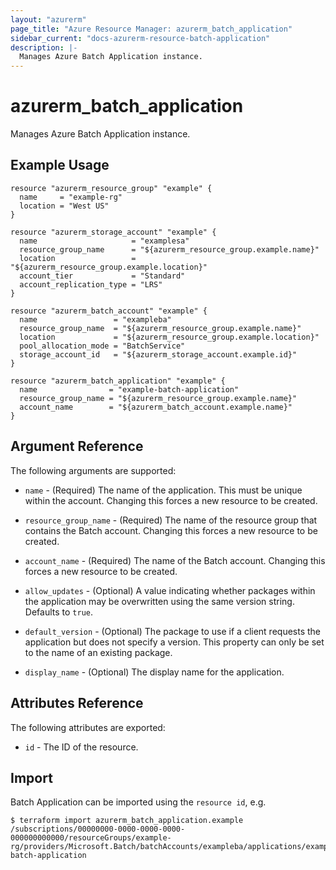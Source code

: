 ```yaml
---
layout: "azurerm"
page_title: "Azure Resource Manager: azurerm_batch_application"
sidebar_current: "docs-azurerm-resource-batch-application"
description: |-
  Manages Azure Batch Application instance.
---
```


# azurerm_batch_application

Manages Azure Batch Application instance.

## Example Usage

```hcl
resource "azurerm_resource_group" "example" {
  name     = "example-rg"
  location = "West US"
}

resource "azurerm_storage_account" "example" {
  name                     = "examplesa"
  resource_group_name      = "${azurerm_resource_group.example.name}"
  location                 = "${azurerm_resource_group.example.location}"
  account_tier             = "Standard"
  account_replication_type = "LRS"
}

resource "azurerm_batch_account" "example" {
  name                 = "exampleba"
  resource_group_name  = "${azurerm_resource_group.example.name}"
  location             = "${azurerm_resource_group.example.location}"
  pool_allocation_mode = "BatchService"
  storage_account_id   = "${azurerm_storage_account.example.id}"
}

resource "azurerm_batch_application" "example" {
  name                = "example-batch-application"
  resource_group_name = "${azurerm_resource_group.example.name}"
  account_name        = "${azurerm_batch_account.example.name}"
}
```

## Argument Reference

The following arguments are supported:

* `name` - (Required) The name of the application. This must be unique within the account. Changing this forces a new resource to be created.

* `resource_group_name` - (Required) The name of the resource group that contains the Batch account. Changing this forces a new resource to be created.

* `account_name` - (Required) The name of the Batch account. Changing this forces a new resource to be created.

* `allow_updates` - (Optional) A value indicating whether packages within the application may be overwritten using the same version string. Defaults to `true`.

* `default_version` - (Optional) The package to use if a client requests the application but does not specify a version. This property can only be set to the name of an existing package.

* `display_name` - (Optional) The display name for the application.

## Attributes Reference

The following attributes are exported:

* `id` - The ID of the resource.


## Import

Batch Application can be imported using the `resource id`, e.g.

```shell
$ terraform import azurerm_batch_application.example /subscriptions/00000000-0000-0000-0000-000000000000/resourceGroups/example-rg/providers/Microsoft.Batch/batchAccounts/exampleba/applications/example-batch-application
```
